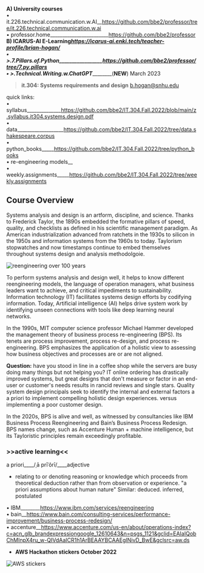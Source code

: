 **A) University courses**  
• it.226.technical.communication.w.AI__https://github.com/bbe2/professor/tree/it.226.technical.communication.w.ai  
• professor.home________________________https://github.com/bbe2/professor   
**B) ICARUS-AI E-Learning**___https://icarus-ai.enki.tech/teacher-profile/brian-hogan/  
• >.7.Pillars.of.Python_________________https://github.com/bbe2/professor/tree/7.py.pillars  
• >.Technical.Writing.w.ChatGPT___________(**NEW**)			March 2023  

> **it.304: Systems requirements and design**  b.hogan@snhu.edu

quick links:  
• syllabus______________https://github.com/bbe2/IT.304.Fall.2022/blob/main/z.syllabus.it304.systems.design.pdf  
• data___________________https://github.com/bbe2/IT.304.Fall.2022/tree/data.shakespeare.corpus  
• python_books_____https://github.com/bbe2/IT.304.Fall.2022/tree/python_books  
• re-engineering models__  
• weekly.assignments_____https://github.com/bbe2/IT.304.Fall.2022/tree/weekly.assignments  

## **Course Overview**  
Systems analysis and design is an artform, discipline, and science. Thanks to Frederick Taylor, the 1890s embedded the formative pillars of speed, quality, and checklists as defined in his scientific management paradigm. As American industrialization advanced from ratchets in the 1930s to silicon in the 1950s and information systems from the 1960s to today. Taylorism stopwatches and now timestamps continue to embed themselves throughout systems design and analysis methodolgoie.

![reengineering over 100 years](https://user-images.githubusercontent.com/59778456/225441773-00f7e5c1-983b-4d36-a0a9-590702a4dd83.PNG)

To perform systems analysis and design well, it helps to know different reengineering models, the language of operation managers, what business leaders want to achieve, and critical impediments to sustainability. Information technology (IT) facilitates systems design efforts by codifying information. Today, Artificial intelligence (AI) helps drive system work by identifying unseen connections with tools like deep learning neural networks.
 
In the 1990s, MIT computer science professor Michael Hammer developed the management theory of business process re-engineering (BPS). Its tenets are process improvement, process re-design, and process re-engineering. BPS emphasizes the application of a holistic view to assessing how business objectives and processes are or are not aligned.  

**Question:** have you stood in line in a coffee shop while the servers are busy doing many things but not helping you? IT online ordering has drastically improved systems, but great designs that don't measure or factor in an end-user or customer's needs results in rancid reviews and single stars. Quality system design principals seek to identify the internal and external factors a a priori to implement compelling holistic design experiences. versus implementing a poor customer design.  

In the 2020s, BPS is alive and well, as witnessed by consultancies like IBM Business Process Reengineering and Bain’s Business Process Redesign. BPS names change, such as Accenture Human + machine intelligence, but its Tayloristic principles remain exceedingly profitable.  

### **>>active learning<<**  
a priori____/ˌā prīˈôrī/____adjective 
- relating to or denoting reasoning or knowledge which proceeds from theoretical deduction rather than from observation or experience.
"a priori assumptions about human nature"
Similar: deduced. inferred, postulated


 • IBM________https://www.ibm.com/services/reengineering  
 • bain__https://www.bain.com/consulting-services/performance-improvement/business-process-redesign/   
• accenture__https://www.accenture.com/us-en/about/operations-index?c=acn_glb_brandexpressiongoogle_12610643&n=psgs_1121&gclid=EAIaIQobChMInpX4ru_w-QIVdAaICR1h1ArBEAAYBCAAEgINivD_BwE&gclsrc=aw.ds   


- **AWS Hackathon stickers October 2022**
 
![AWS stickers](https://user-images.githubusercontent.com/59778456/199830336-d3ff3334-08c9-40ca-a115-f38257463b0e.jpg)
